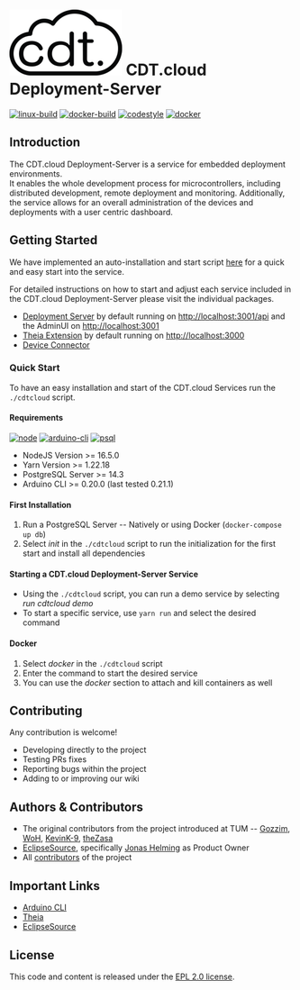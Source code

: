 # ![logo](packages/deployment-server-ui/src/logo.png) CDT.cloud Deployment-Server

[![linux-build](https://github.com/eclipsesource/cdtcloud-deploymentserver/actions/workflows/linux_build.yaml/badge.svg)](https://github.com/eclipsesource/cdtcloud-deploymentserver/actions/workflows/linux_build.yaml)
[![docker-build](https://github.com/eclipsesource/cdtcloud-deploymentserver/actions/workflows/docker_build.yaml/badge.svg)](https://github.com/eclipsesource/cdtcloud-deploymentserver/actions/workflows/docker_build.yaml)
[![codestyle](https://github.com/eclipsesource/cdtcloud-deploymentserver/actions/workflows/codestyle.yaml/badge.svg)](https://github.com/eclipsesource/cdtcloud-deploymentserver/actions/workflows/codestyle.yaml)
[![docker](https://img.shields.io/badge/Docker-Support-2496ED?logo=docker)](https://docker.com/)

## Introduction

The CDT.cloud Deployment-Server is a service for embedded deployment environments.
<br/>
It enables the whole development process for microcontrollers, including distributed development, remote deployment and monitoring.
Additionally, the service allows for an overall administration of the devices and deployments with a user centric dashboard.

## Getting Started

We have implemented an auto-installation and start script [here](apps/main/main.sh) for a quick and easy start into the service.

For detailed instructions on how to start and adjust each service included in the CDT.cloud Deployment-Server please visit the individual packages.
- [Deployment Server](packages/deployment-server) by default running on [http://localhost:3001/api](http://localhost:3001/api) and the AdminUI on [http://localhost:3001](http://localhost:3001)
- [Theia Extension](packages/theia-extension) by default running on [http://localhost:3000](http://localhost:3000)
- [Device Connector](packages/device-connector)

### Quick Start

To have an easy installation and start of the CDT.cloud Services run the `./cdtcloud` script.

#### Requirements

[![node](https://img.shields.io/badge/node-%3E%3D%2016.5.0-339933?logo=node.js)](https://nodejs.org/en/blog/release/v16.5.0/)
[![arduino-cli](https://img.shields.io/badge/arduino--cli-0.20.0-00979C?logo=arduino)](https://github.com/arduino/arduino-cli/releases/tag/0.20.0)
[![psql](https://img.shields.io/badge/PostgreSQL-14.3-008bb9?logo=postgresql&logoColor=008bb9)](https://www.postgresql.org/)

- NodeJS Version >= 16.5.0
- Yarn Version >= 1.22.18
- PostgreSQL Server >= 14.3
- Arduino CLI >= 0.20.0 (last tested 0.21.1)

#### First Installation

1. Run a PostgreSQL Server -- Natively or using Docker (`docker-compose up db`)
2. Select *init* in the `./cdtcloud` script to run the initialization for the first start and install all dependencies

#### Starting a CDT.cloud Deployment-Server Service

- Using the `./cdtcloud` script, you can run a demo service by selecting *run cdtcloud demo*
- To start a specific service, use `yarn run` and select the desired command

#### Docker

1. Select *docker* in the `./cdtcloud` script
2. Enter the command to start the desired service
3. You can use the *docker* section to attach and kill containers as well

## Contributing

Any contribution is welcome!

- Developing directly to the project
- Testing PRs fixes
- Reporting bugs within the project
- Adding to or improving our wiki

## Authors & Contributors

- The original contributors from the project introduced at TUM -- [Gozzim](https://github.com/Gozzim), [WoH](https://github.com/WoH), [KevinK-9](https://github.com/KevinK-9), [theZasa](https://github.com/theZasa)
- [EclipseSource](https://eclipsesource.com/), specifically [Jonas Helming](https://github.com/JonasHelming) as Product Owner
- All [contributors](https://github.com/eclipsesource/cdtcloud-deploymentserver/graphs/contributors) of the project

## Important Links

- [Arduino CLI](https://github.com/arduino/arduino-cli)
- [Theia](https://theia-ide.org/)
- [EclipseSource](https://eclipsesource.com/)

## License

This code and content is released under the [EPL 2.0 license](https://github.com/eclipsesource/cdtcloud-deploymentserver/blob/main/LICENSE).
